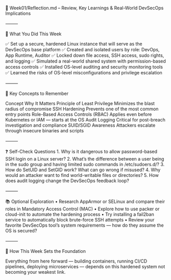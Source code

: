 📁 Week01/Reflection.md – Review, Key Learnings & Real-World DevSecOps Implications

⸻

🔁 What You Did This Week

✅ Set up a secure, hardened Linux instance that will serve as the DevSecOps base platform
✅ Created and isolated users by role: DevOps, App Runtime, Auditor
✅ Locked down file access, SSH access, sudo rights, and logging
✅ Simulated a real-world shared system with permission-based access controls
✅ Installed OS-level auditing and security monitoring tools
✅ Learned the risks of OS-level misconfigurations and privilege escalation

⸻

🧠 Key Concepts to Remember

Concept	Why It Matters
Principle of Least Privilege	Minimizes the blast radius of compromise
SSH Hardening	Prevents one of the most common entry points
Role-Based Access Controls (RBAC)	Applies even before Kubernetes or IAM — starts at the OS
Audit Logging	Critical for post-breach investigation and compliance
SUID/SGID Awareness	Attackers escalate through insecure binaries and scripts


⸻

❓ Self-Check Questions
	1.	Why is it dangerous to allow password-based SSH login on a Linux server?
	2.	What’s the difference between a user being in the sudo group and having limited sudo commands in /etc/sudoers.d/?
	3.	How do SetUID and SetGID work? What can go wrong if misused?
	4.	Why would an attacker want to find world-writable files or directories?
	5.	How does audit logging change the DevSecOps feedback loop?

⸻

📚 Optional Exploration
	•	Research AppArmor or SELinux and compare their roles in Mandatory Access Control (MAC)
	•	Explore how to use packer or cloud-init to automate the hardening process
	•	Try installing a fail2ban service to automatically block brute-force SSH attempts
	•	Review your favorite DevSecOps tool’s system requirements — how do they assume the OS is secured?

⸻

🧩 How This Week Sets the Foundation

Everything from here forward — building containers, running CI/CD pipelines, deploying microservices — depends on this hardened system not becoming your weakest link.
